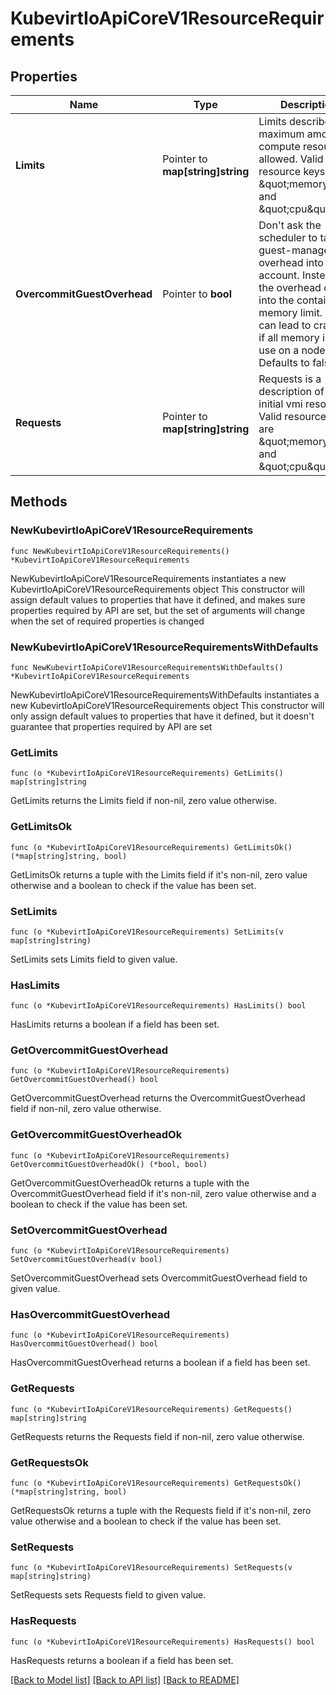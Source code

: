 # KubevirtIoApiCoreV1ResourceRequirements

## Properties

Name | Type | Description | Notes
------------ | ------------- | ------------- | -------------
**Limits** | Pointer to **map[string]string** | Limits describes the maximum amount of compute resources allowed. Valid resource keys are \&quot;memory\&quot; and \&quot;cpu\&quot;. | [optional] 
**OvercommitGuestOverhead** | Pointer to **bool** | Don&#39;t ask the scheduler to take the guest-management overhead into account. Instead put the overhead only into the container&#39;s memory limit. This can lead to crashes if all memory is in use on a node. Defaults to false. | [optional] 
**Requests** | Pointer to **map[string]string** | Requests is a description of the initial vmi resources. Valid resource keys are \&quot;memory\&quot; and \&quot;cpu\&quot;. | [optional] 

## Methods

### NewKubevirtIoApiCoreV1ResourceRequirements

`func NewKubevirtIoApiCoreV1ResourceRequirements() *KubevirtIoApiCoreV1ResourceRequirements`

NewKubevirtIoApiCoreV1ResourceRequirements instantiates a new KubevirtIoApiCoreV1ResourceRequirements object
This constructor will assign default values to properties that have it defined,
and makes sure properties required by API are set, but the set of arguments
will change when the set of required properties is changed

### NewKubevirtIoApiCoreV1ResourceRequirementsWithDefaults

`func NewKubevirtIoApiCoreV1ResourceRequirementsWithDefaults() *KubevirtIoApiCoreV1ResourceRequirements`

NewKubevirtIoApiCoreV1ResourceRequirementsWithDefaults instantiates a new KubevirtIoApiCoreV1ResourceRequirements object
This constructor will only assign default values to properties that have it defined,
but it doesn't guarantee that properties required by API are set

### GetLimits

`func (o *KubevirtIoApiCoreV1ResourceRequirements) GetLimits() map[string]string`

GetLimits returns the Limits field if non-nil, zero value otherwise.

### GetLimitsOk

`func (o *KubevirtIoApiCoreV1ResourceRequirements) GetLimitsOk() (*map[string]string, bool)`

GetLimitsOk returns a tuple with the Limits field if it's non-nil, zero value otherwise
and a boolean to check if the value has been set.

### SetLimits

`func (o *KubevirtIoApiCoreV1ResourceRequirements) SetLimits(v map[string]string)`

SetLimits sets Limits field to given value.

### HasLimits

`func (o *KubevirtIoApiCoreV1ResourceRequirements) HasLimits() bool`

HasLimits returns a boolean if a field has been set.

### GetOvercommitGuestOverhead

`func (o *KubevirtIoApiCoreV1ResourceRequirements) GetOvercommitGuestOverhead() bool`

GetOvercommitGuestOverhead returns the OvercommitGuestOverhead field if non-nil, zero value otherwise.

### GetOvercommitGuestOverheadOk

`func (o *KubevirtIoApiCoreV1ResourceRequirements) GetOvercommitGuestOverheadOk() (*bool, bool)`

GetOvercommitGuestOverheadOk returns a tuple with the OvercommitGuestOverhead field if it's non-nil, zero value otherwise
and a boolean to check if the value has been set.

### SetOvercommitGuestOverhead

`func (o *KubevirtIoApiCoreV1ResourceRequirements) SetOvercommitGuestOverhead(v bool)`

SetOvercommitGuestOverhead sets OvercommitGuestOverhead field to given value.

### HasOvercommitGuestOverhead

`func (o *KubevirtIoApiCoreV1ResourceRequirements) HasOvercommitGuestOverhead() bool`

HasOvercommitGuestOverhead returns a boolean if a field has been set.

### GetRequests

`func (o *KubevirtIoApiCoreV1ResourceRequirements) GetRequests() map[string]string`

GetRequests returns the Requests field if non-nil, zero value otherwise.

### GetRequestsOk

`func (o *KubevirtIoApiCoreV1ResourceRequirements) GetRequestsOk() (*map[string]string, bool)`

GetRequestsOk returns a tuple with the Requests field if it's non-nil, zero value otherwise
and a boolean to check if the value has been set.

### SetRequests

`func (o *KubevirtIoApiCoreV1ResourceRequirements) SetRequests(v map[string]string)`

SetRequests sets Requests field to given value.

### HasRequests

`func (o *KubevirtIoApiCoreV1ResourceRequirements) HasRequests() bool`

HasRequests returns a boolean if a field has been set.


[[Back to Model list]](../README.md#documentation-for-models) [[Back to API list]](../README.md#documentation-for-api-endpoints) [[Back to README]](../README.md)


